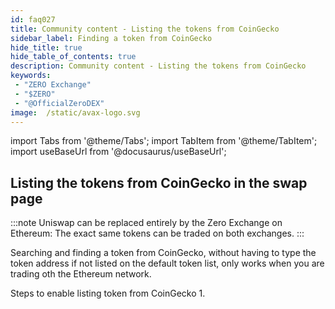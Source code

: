 ```yaml
---
id: faq027
title: Community content - Listing the tokens from CoinGecko
sidebar_label: Finding a token from CoinGecko
hide_title: true
hide_table_of_contents: true
description: Community content - Listing the tokens from CoinGecko
keywords:
 - "ZERO Exchange"
 - "$ZERO"
 - "@OfficialZeroDEX"
image:  /static/avax-logo.svg
---
```


import Tabs from '@theme/Tabs';
import TabItem from '@theme/TabItem';
import useBaseUrl from '@docusaurus/useBaseUrl';


## Listing the tokens from CoinGecko in the swap page

:::note Uniswap can be replaced entirely by the Zero Exchange on Ethereum: The exact same tokens can be traded on both exchanges.
:::

Searching and finding a token from CoinGecko, without having to type the token address if not listed on the default token list, only works when you are trading oth the Ethereum network.

Steps to enable listing token from CoinGecko
1.

